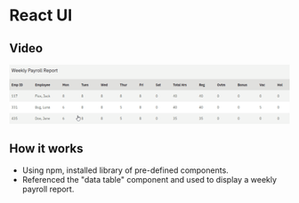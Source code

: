 # React UI

## Video
![GIF react app](https://github.com/JackFlexington/React_StarterPack/blob/main/example/react.gif)

## How it works
* Using npm, installed library of pre-defined components. 
* Referenced the "data table" component and used to display a weekly payroll report.

